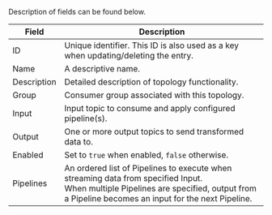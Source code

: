 
Description of fields can be found below.

| Field       | Description                                           | 
| -------     | ----------------------------------------------------- | 
| ID          | Unique identifier.  This ID is also used as a key when updating/deleting the entry. |
| Name        | A descriptive name.                                   |
| Description | Detailed description of topology functionality.       |
| Group       | Consumer group associated with this topology.         | 
| Input       | Input topic to consume and apply configured pipeline(s). |
| Output      | One or more output topics to send transformed data to.|
| Enabled     | Set to `true` when enabled, `false` otherwise.        |
| Pipelines   | An ordered list of Pipelines to execute when streaming data from specified Input.<br/>When multiple Pipelines are specified, output from a Pipeline becomes an input for the next Pipeline. |
